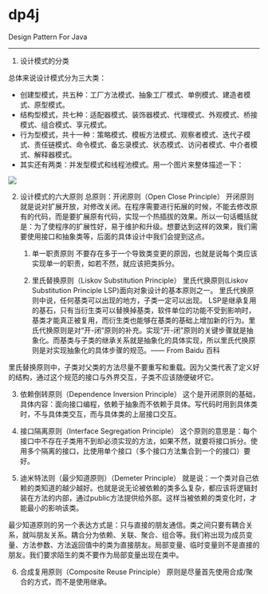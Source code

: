 # dp4j
Design Pattern For Java

---

1. 设计模式的分类

总体来说设计模式分为三大类：

   - 创建型模式，共五种：工厂方法模式、抽象工厂模式、单例模式、建造者模式、原型模式。
   - 结构型模式，共七种：适配器模式、装饰器模式、代理模式、外观模式、桥接模式、组合模式、享元模式。
   - 行为型模式，共十一种：策略模式、模板方法模式、观察者模式、迭代子模式、责任链模式、命令模式、备忘录模式、状态模式、访问者模式、中介者模式、解释器模式。
   - 其实还有两类：并发型模式和线程池模式。用一个图片来整体描述一下：
<div>
<img src="http://dl.iteye.com/upload/attachment/0083/1179/57a92d42-4d84-3aa9-a8b9-63a0b02c2c36.jpg"/>
</div>

2. 设计模式的六大原则
总原则：开闭原则（Open Close Principle）
开闭原则就是说对扩展开放，对修改关闭。在程序需要进行拓展的时候，不能去修改原有的代码，而是要扩展原有代码，实现一个热插拔的效果。所以一句话概括就是：为了使程序的扩展性好，易于维护和升级。想要达到这样的效果，我们需要使用接口和抽象类等，后面的具体设计中我们会提到这点。

   1. 单一职责原则
不要存在多于一个导致类变更的原因，也就是说每个类应该实现单一的职责，如若不然，就应该把类拆分。

 

   2. 里氏替换原则（Liskov Substitution Principle）
里氏代换原则(Liskov Substitution Principle LSP)面向对象设计的基本原则之一。 里氏代换原则中说，任何基类可以出现的地方，子类一定可以出现。 LSP是继承复用的基石，只有当衍生类可以替换掉基类，软件单位的功能不受到影响时，基类才能真正被复用，而衍生类也能够在基类的基础上增加新的行为。里氏代换原则是对“开-闭”原则的补充。实现“开-闭”原则的关键步骤就是抽象化。而基类与子类的继承关系就是抽象化的具体实现，所以里氏代换原则是对实现抽象化的具体步骤的规范。—— From Baidu 百科

里氏替换原则中，子类对父类的方法尽量不要重写和重载。因为父类代表了定义好的结构，通过这个规范的接口与外界交互，子类不应该随便破坏它。

 

   3. 依赖倒转原则（Dependence Inversion Principle）
这个是开闭原则的基础，具体内容：面向接口编程，依赖于抽象而不依赖于具体。写代码时用到具体类时，不与具体类交互，而与具体类的上层接口交互。

 

   4. 接口隔离原则（Interface Segregation Principle）
这个原则的意思是：每个接口中不存在子类用不到却必须实现的方法，如果不然，就要将接口拆分。使用多个隔离的接口，比使用单个接口（多个接口方法集合到一个的接口）要好。

 

   5. 迪米特法则（最少知道原则）（Demeter Principle）
就是说：一个类对自己依赖的类知道的越少越好。也就是说无论被依赖的类多么复杂，都应该将逻辑封装在方法的内部，通过public方法提供给外部。这样当被依赖的类变化时，才能最小的影响该类。

最少知道原则的另一个表达方式是：只与直接的朋友通信。类之间只要有耦合关系，就叫朋友关系。耦合分为依赖、关联、聚合、组合等。我们称出现为成员变量、方法参数、方法返回值中的类为直接朋友。局部变量、临时变量则不是直接的朋友。我们要求陌生的类不要作为局部变量出现在类中。

 

   6. 合成复用原则（Composite Reuse Principle）
原则是尽量首先使用合成/聚合的方式，而不是使用继承。